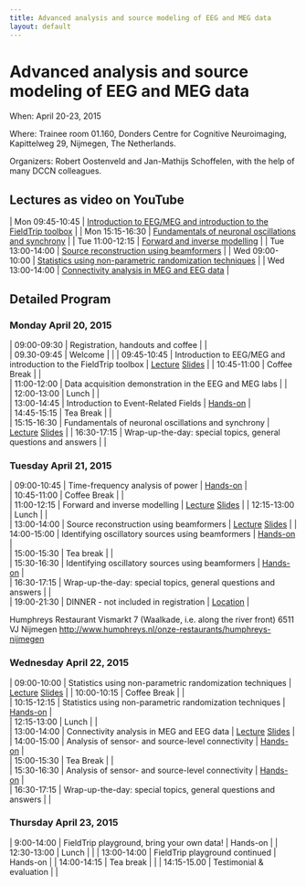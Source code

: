 ```yaml
---
title: Advanced analysis and source modeling of EEG and MEG data
layout: default
---
```


# Advanced analysis and source modeling of EEG and MEG data

When: April 20-23, 2015

Where: Trainee room 01.160, Donders Centre for Cognitive Neuroimaging, Kapittelweg 29, Nijmegen, The Netherlands.

Organizers: Robert Oostenveld and Jan-Mathijs Schoffelen, with the help of many DCCN colleagues.  

## Lectures as video on YouTube

 | Mon 09:45-10:45 | [Introduction to EEG/MEG and introduction to the FieldTrip toolbox](https://www.youtube.com/watch?v=eUVL_twWNdk) |
 | Mon 15:15-16:30 | [Fundamentals of neuronal oscillations and synchrony](https://www.youtube.com/watch?v=vwPpSglPJTE)               |
 | Tue 11:00-12:15 | [Forward and inverse modelling](https://www.youtube.com/watch?v=86f5_x9SVQQ)                                     |
 | Tue 13:00-14:00 | [Source reconstruction using beamformers](https://www.youtube.com/watch?v=Ez72OFjSABs)                           |
 | Wed 09:00-10:00 | [Statistics using non-parametric randomization techniques](https://www.youtube.com/watch?v=x0hR-VsHZj8)          |
 | Wed 13:00-14:00 | [Connectivity analysis in MEG and EEG data](https://www.youtube.com/watch?v=ZBwh0Vm4fh4)                         |

## Detailed Program

### Monday April 20, 2015

 | 09:00-09:30 | Registration, handouts and coffee                                 |                                                        |                                                   
 | 09.30-09:45 | Welcome                                                           |                                                        | 
 | 09:45-10:45 | Introduction to EEG/MEG and introduction to the FieldTrip toolbox | [Lecture](https://www.youtube.com/watch?v=eUVL_twWNdk) [Slides](/workshop/toolkit2015/robert_introduction.pdf) |
 | 10:45-11:00 | Coffee Break                                                      |                                                        |                                                   
 | 11:00-12:00 | Data acquisition demonstration in the EEG and MEG labs            |                                                        |                                                   
 | 12:00-13:00 | Lunch                                                             |                                                        |                                                   
 | 13:00-14:45 | Introduction to Event-Related Fields                              | [Hands-on](/tutorial/eventrelatedaveraging)            |                                                   
 | 14:45-15:15 | Tea Break                                                         |                                                        |                                                   
 | 15:15-16:30 | Fundamentals of neuronal oscillations and synchrony               | [Lecture](https://www.youtube.com/watch?v=vwPpSglPJTE) [Slides](/workshop/toolkit2015/nietzsche_oscillations.pdf) |
 | 16:30-17:15 | Wrap-up-the-day: special topics, general questions and answers    |                                                        |                                                   

### Tuesday April 21, 2015

 | 09:00-10:45 | Time-frequency analysis of power                               | [Hands-on](/tutorial/timefrequencyanalysis)              |                                                       
 | 10:45-11:00 | Coffee Break                                                   |                                                          |                                                       
 | 11:00-12:15 | Forward and inverse modelling                                  | [Lecture](https://www.youtube.com/watch?v=86f5_x9SVQQ)   [Slides](/workshop/toolkit2015/robert_forward_and_inverse.pdf) |
 | 12:15-13:00 | Lunch                                                          |                                                          |                                                       
 | 13:00-14:00 | Source reconstruction using beamformers                        | [Lecture](https://www.youtube.com/watch?v=Ez72OFjSABs)   [Slides](/workshop/toolkit2015/tzvetan_beamforming.pdf) |
 | 14:00-15:00 | Identifying oscillatory sources using beamformers              | [Hands-on](/tutorial/beamformer)                         |                                                       
 | 15:00-15:30 | Tea break                                                      |                                                          |                                                       
 | 15:30-16:30 | Identifying oscillatory sources using beamformers              | [Hands-on](/tutorial/beamformer)                         |                                                       
 | 16:30-17:15 | Wrap-up-the-day: special topics, general questions and answers |                                                          |                                                       
 | 19:00-21:30 | DINNER - not included in registration                          | [Location](https://www.google.nl/maps/place/Humphrey's+Restaurant/@51.849361,5.865258,17z/data=!4m7!1m4!3m3!1s0x47c70846a3920f8b/0x9fa5f2e2c6e3c91a!2sHumphrey's+Restaurant!3b1!3m1!1s0x47c70846a3920f8b/0x9fa5f2e2c6e3c91a?hl=nl) |

Humphreys Restaurant
Vismarkt 7 (Waalkade, i.e. along the river front)
6511 VJ Nijmegen
http://www.humphreys.nl/onze-restaurants/humphreys-nijmegen

### Wednesday April 22, 2015

 | 09:00-10:00 | Statistics using non-parametric randomization techniques       | [Lecture](https://www.youtube.com/watch?v=x0hR-VsHZj8) [Slides](/workshop/toolkit2015/eric_statistics.pdf) | 
 | 10:00-10:15 | Coffee Break                                                   |                                                        |                                                     
 | 10:15-12:15 | Statistics using non-parametric randomization techniques       | [Hands-on](/tutorial/cluster_permutation_timelock)     |                                                     
 | 12:15-13:00 | Lunch                                                          |                                                        |                                                     
 | 13:00-14:00 | Connectivity analysis in MEG and EEG data                      | [Lecture](https://www.youtube.com/watch?v=ZBwh0Vm4fh4) [Slides](/workshop/toolkit2015/jan-mathijs_connectivity.pdf) |
 | 14:00-15:00 | Analysis of sensor- and source-level connectivity              | [Hands-on](/tutorial/connectivityextended)             |                                                     
 | 15:00-15:30 | Tea Break                                                      |                                                        |                                                     
 | 15:30-16:30 | Analysis of sensor- and source-level connectivity              | [Hands-on](/tutorial/connectivityextended)             |                                                     
 | 16:30-17:15 | Wrap-up-the-day: special topics, general questions and answers |                                                        |                                                     

### Thursday April 23, 2015

 | 9:00-14:00  | FieldTrip playground, bring your own data!    | Hands-on | 
 | 12:30-13:00 | Lunch                                         |          | 
 | 13:00-14:00 | FieldTrip playground continued                | Hands-on | 
 | 14:00-14:15 | Tea break                                     |          | 
 | 14:15-15.00 | Testimonial & evaluation                      |          | 
